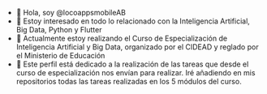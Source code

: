 - 👋 Hola, soy @locoappsmobileAB
- 👀 Estoy interesado en todo lo relacionado con la Inteligencia Artificial, Big Data, Python y Flutter
- 🌱 Actualmente estoy realizando el Curso de Especialización de Inteligencia Artificial y Big Data, organizado por el CIDEAD y reglado por el Ministerio de Educación
- 💞️ Este perfil está dedicado a la realización de las tareas que desde el curso de especialización nos envían para realizar. Iré añadiendo en mis repositorios todas las tareas realizadas en los 5 módulos del curso.

<!---
locoappsmobileAB/locoappsmobileAB is a ✨ special ✨ repository because its `README.md` (this file) appears on your GitHub profile.
You can click the Preview link to take a look at your changes.
--->
